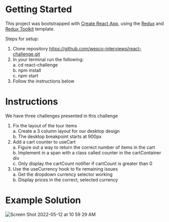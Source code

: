# Getting Started 

This project was bootstrapped with [Create React App](https://github.com/facebook/create-react-app), using the [Redux](https://redux.js.org/) and [Redux Toolkit](https://redux-toolkit.js.org/) template.

Steps for setup: <br>
  1. Clone repository https://github.com/wesco-interviews/react-challenge.git <br>
  2. In your terminal run the following: <br>
    a. cd react-challenge <br>
    b. npm install <br>
    c. npm start <br>
  3. Follow the instructions below <br>

# Instructions

We have three challenges presented in this challenge <br>
  1. Fix the layout of the tour items <br>
    a. Create a 3 column layout for our desktop design <br>
    b. The desktop breakpoint starts at 900px <br>
  2. Add a cart counter to useCart <br>
    a. Figure out a way to return the correct number of items in the cart <br>
    b. Implement in a span with a class called counter in the cartContainer div <br>
    c. Only display the cartCount notifier if cartCount is greater than 0 <br>
  3. Use the useCurrency hook to fix remaining issues <br>
    a. Get the dropdown currency selector working <br>
    b. Display prices in the correct, selected currency <br>
    
# Example Solution
    
![Screen Shot 2022-05-12 at 10 59 29 AM](https://user-images.githubusercontent.com/11037136/168105846-925ff4cc-b93d-43b0-b8c0-0dd99e2ebe5a.png)
